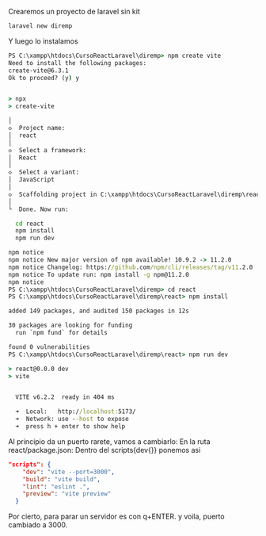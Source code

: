Crearemos un proyecto de laravel sin kit
```cmd
laravel new diremp
```
Y luego lo instalamos
```cmd
PS C:\xampp\htdocs\CursoReactLaravel\diremp> npm create vite
Need to install the following packages:
create-vite@6.3.1
Ok to proceed? (y) y


> npx
> create-vite

│
◇  Project name:
│  react
│
◇  Select a framework:
│  React
│
◇  Select a variant:
│  JavaScript
│
◇  Scaffolding project in C:\xampp\htdocs\CursoReactLaravel\diremp\react...
│
└  Done. Now run:

  cd react
  npm install
  npm run dev

npm notice
npm notice New major version of npm available! 10.9.2 -> 11.2.0
npm notice Changelog: https://github.com/npm/cli/releases/tag/v11.2.0
npm notice To update run: npm install -g npm@11.2.0
npm notice
PS C:\xampp\htdocs\CursoReactLaravel\diremp> cd react
PS C:\xampp\htdocs\CursoReactLaravel\diremp\react> npm install

added 149 packages, and audited 150 packages in 12s

30 packages are looking for funding
  run `npm fund` for details

found 0 vulnerabilities
PS C:\xampp\htdocs\CursoReactLaravel\diremp\react> npm run dev                                 

> react@0.0.0 dev
> vite


  VITE v6.2.2  ready in 404 ms

  ➜  Local:   http://localhost:5173/
  ➜  Network: use --host to expose
  ➜  press h + enter to show help
```
Al principio da un puerto rarete, vamos a cambiarlo: 
En la ruta react/package.json:
Dentro del scripts{dev{}} ponemos asi
```json
"scripts": {
    "dev": "vite --port=3000",
    "build": "vite build",
    "lint": "eslint .",
    "preview": "vite preview"
  }
```
Por cierto, para parar un servidor es con q+ENTER.
y voila, puerto cambiado a 3000.
